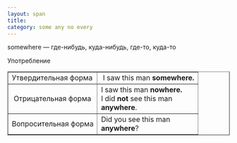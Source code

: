 ```yaml
---
layout: span
title: 
category: some any no every
---
```

<span class="rules"><p>somewhere — где-нибудь, куда-нибудь, где-то, куда-то</p></span>
  
 	
 Употребление <br><table style="text-align: left; margin-left: auto; margin-right: auto;" border="1" cellpadding="5" cellspacing="0"><tbody>
<tr>
<td>Утвердительная форма</td>
      <td> I saw this man<span style="font-weight: bold;" class="rules"> somewhere.</span>
</td>
    </tr>
<tr>
<td> Отрицательная форма</td>
      <td>I saw this man <span style="font-weight: bold;" class="rules">nowhere.
      </span><br>
I did<span style="font-weight: bold;" class="rules"> not</span>
see this man<br><span style="font-weight: bold;" class="rules">anywhere</span>.</td>
    </tr>
<tr>
<td>Вопросительная форма</td>
      <td> Did you see this man<br><span style="font-weight: bold;" class="rules">anywhere</span>?</td>
    </tr>
</tbody></table>